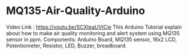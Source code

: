 # MQ135-Air-Quality-Arduino
Video Link : https://youtu.be/SCXteaUVICw
This Arduino Tutorial explain about how to make air quality monitoring and alert system using MQ135 sensor in ppm.
Components: Arduino Board, MQ135 sensor, 16x2 LCD, Potentiometer, Resistor, LED, Buzzer, breadboard.
